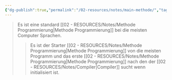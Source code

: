 ```yaml
---
{"dg-publish":true,"permalink":"/02-resources/notes/main-methode/","tags":["code"],"noteIcon":"","updated":"2025-05-05T15:24:17.002+02:00"}
---
```


>Es ist eine standard [[02 - RESOURCES/Notes/Methode Programmierung\|Methode Programmierung]] bei die meisten Computer Sprachen.
>>Es ist der Starter [[02 - RESOURCES/Notes/Methode Programmierung\|Methode Programmierung]] von die meisten Programm und das erste [[02 - RESOURCES/Notes/Methode Programmierung\|Methode Programmierung]] nach den der [[02 - RESOURCES/Notes/Compiler\|Compiler]] sucht wenn initialisiert ist. 